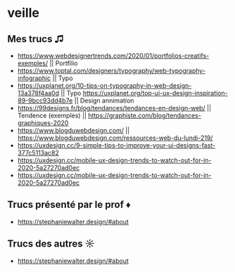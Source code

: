 # veille


## Mes trucs ♫
* https://www.webdesignertrends.com/2020/01/portfolios-creatifs-exemples/  || Portfilio
* https://www.toptal.com/designers/typography/web-typography-infographic || Typo
* https://uxplanet.org/10-tips-on-typography-in-web-design-13a378f4aa0d ||  Typo https://uxplanet.org/top-ui-ux-design-inspiration-89-9bcc93dd4b7e || Design annimation
* https://99designs.fr/blog/tendances/tendances-en-design-web/ || Tendence (exemples) || https://graphiste.com/blog/tendances-graphiques-2020
* https://www.blogduwebdesign.com/  || https://www.blogduwebdesign.com/ressources-web-du-lundi-219/
* https://uxdesign.cc/9-simple-tips-to-improve-your-ui-designs-fast-377c5113ac82
* https://uxdesign.cc/mobile-ux-design-trends-to-watch-out-for-in-2020-5a27270ad0ec
* https://uxdesign.cc/mobile-ux-design-trends-to-watch-out-for-in-2020-5a27270ad0ec




## Trucs présenté par le prof ♦
* https://stephaniewalter.design/#about

## Trucs des autres ☼
* https://stephaniewalter.design/#about
